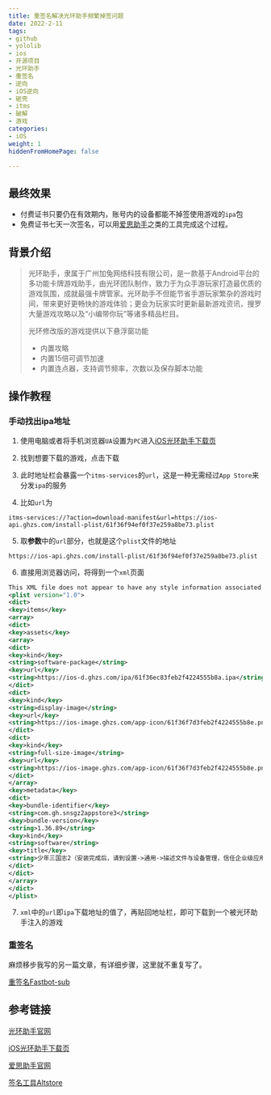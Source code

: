 ```yaml
---
title: 重签名解决光环助手频繁掉签问题
date: 2022-2-11
tags:
- github
- yololib
- ios
- 开源项目
- 光环助手
- 重签名
- 逆向
- iOS逆向
- 砸壳
- itms
- 破解
- 游戏
categories:
- iOS
weight: 1
hiddenFromHomePage: false

---
```




## 最终效果

- 付费证书只要仍在有效期内，账号内的设备都能不掉签使用游戏的`ipa`包
- 免费证书七天一次签名，可以用[爱思助手](i4.cn)之类的工具完成这个过程。



## 背景介绍

>光环助手，隶属于广州加兔网络科技有限公司，是一款基于Android平台的多功能卡牌游戏助手，由光环团队制作，致力于为众手游玩家打造最优质的游戏氛围，成就最强卡牌管家。光环助手不但能节省手游玩家繁杂的游戏时间，带来更好更畅快的游戏体验；更会为玩家实时更新最新游戏资讯，搜罗大量游戏攻略以及“小编带你玩”等诸多精品栏目。
>
>光环修改版的游戏提供以下悬浮窗功能
>
>- 内置攻略
>- 内置15倍可调节加速
>- 内置连点器，支持调节频率，次数以及保存脚本功能



## 操作教程

### 手动找出ipa地址

1. 使用电脑或者将手机浏览器`UA`设置为`PC`进入[iOS光环助手下载页](https://www.ghzs6.com/web/ios_column_h5/index.html#/)

2. 找到想要下载的游戏，点击下载
3. 此时地址栏会暴露一个`itms-services`的`url`，这是一种无需经过`App Store`来分发`ipa`的服务
4. 比如`url`为

```
itms-services://?action=download-manifest&url=https://ios-api.ghzs.com/install-plist/61f36f94ef0f37e259a8be73.plist
```

5. 取**参数**中的`url`部分，也就是这个`plist`文件的地址

```
https://ios-api.ghzs.com/install-plist/61f36f94ef0f37e259a8be73.plist
```

6. 直接用浏览器访问，将得到一个`xml`页面

```xml
This XML file does not appear to have any style information associated with it. The document tree is shown below.
<plist version="1.0">
<dict>
<key>items</key>
<array>
<dict>
<key>assets</key>
<array>
<dict>
<key>kind</key>
<string>software-package</string>
<key>url</key>
<string>https://ios-d.ghzs.com/ipa/61f36ec83feb2f4224555b8a.ipa</string>
</dict>
<dict>
<key>kind</key>
<string>display-image</string>
<key>url</key>
<string>https://ios-image.ghzs.com/app-icon/61f36f7d3feb2f4224555b8e.png</string>
</dict>
<dict>
<key>kind</key>
<string>full-size-image</string>
<key>url</key>
<string>https://ios-image.ghzs.com/app-icon/61f36f7d3feb2f4224555b8e.png</string>
</dict>
</array>
<key>metadata</key>
<dict>
<key>bundle-identifier</key>
<string>com.gh.snsgz2appstore3</string>
<key>bundle-version</key>
<string>1.36.89</string>
<key>kind</key>
<string>software</string>
<key>title</key>
<string>少年三国志2（安装完成后，请到设置->通用->描述文件与设备管理，信任企业级应用）</string>
</dict>
</dict>
</array>
</dict>
</plist>
```

7. `xml`中的`url`即`ipa`下载地址的值了，再贴回地址栏，即可下载到一个被光环助手注入的游戏

### 重签名

麻烦移步我写的另一篇文章，有详细步骤，这里就不重复写了。

[重签名Fastbot-sub](https://yanbo92.site/fastbot-stub-inject)

## 参考链接

[光环助手官网](https://www.ghzs.com/)

[iOS光环助手下载页](https://www.ghzs6.com/web/ios_column_h5/index.html#/)

[爱思助手官网](i4.cn)

[签名工具Altstore](altstore.io)
